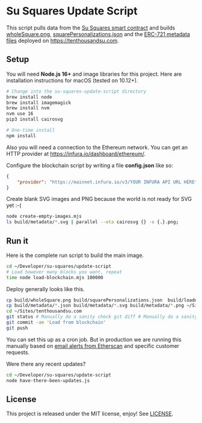 # Su Squares Update Script

This script pulls data from the [Su Squares smart contract](https://github.com/su-squares/ethereum-contract) and builds [wholeSquare.png](https://tenthousandsu.com/build/wholeSquare.png), [squarePersonalizations.json](https://tenthousandsu.com/build/squarePersonalizations.json) and the [ERC-721 metadata files](https://github.com/su-squares/tenthousandsu.com/tree/master/erc721) deployed on https://tenthousandsu.com. 

## Setup

You will need **Node.js 16+** and image libraries for this project. Here are installation instructions for macOS (tested on 10.12+).

```sh
# Change into the su-squares-update-script directory
brew install node
brew install imagemagick
brew install nvm
nvm use 16
pip3 install cairosvg

# One-time install
npm install
```

Also you will need a connection to the Ethereum network. You can get an HTTP provider at https://infura.io/dashboard/ethereum/.

Configure the blockchain script by writing a file **config.json** like so: 

```json
{
    "provider": "https://mainnet.infura.io/v3/YOUR INFURA API URL HERE"
}
```

Create blank SVG images and PNG because the world is not ready for SVG yet :-(

```sh
node create-empty-images.mjs
ls build/metadata/*.svg | parallel --eta cairosvg {} -o {.}.png;
```

## Run it

Here is the complete run script to build the main image.

```sh
cd ~/Developer/su-squares/update-script
# Load however many blocks you want, repeat
time node load-blockchain.mjs 100000 
```

Deploy generally looks like this.

```sh
cp build/wholeSquare.png build/squarePersonalizations.json  build/loadedTo.json ~/Sites/tenthousandsu.com/build
cp build/metadata/*.json build/metadata/*.svg build/metadata/*.png ~/Sites/tenthousandsu.com/erc721
cd ~/Sites/tenthousandsu.com
git status # Manually do a sanity check git diff # Manually do a sanity check
git commit -am 'Load from blockchain'
git push
```

You can set this up as a cron job. But in production we are running this manually based on [email alerts from Etherscan](https://etherscan.io/myaddress) and specific customer requests.

Were there any recent updates?

```sh
cd ~/Developer/su-squares/update-script
node have-there-been-updates.js
```

## License

This project is released under the MIT license, enjoy! See [LICENSE](./LICENSE).
